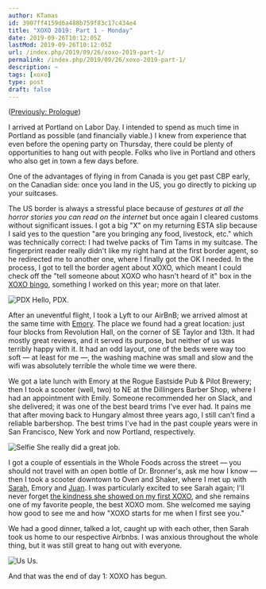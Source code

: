 ```yaml
---
author: KTamas
id: 3907ff4159d6a488b759f83c17c434e4
title: "XOXO 2019: Part 1 - Monday"
date: 2019-09-26T10:12:05Z
lastMod: 2019-09-26T10:12:05Z
url: /index.php/2019/09/26/xoxo-2019-part-1/
permalink: /index.php/2019/09/26/xoxo-2019-part-1/
description: ~
tags: [xoxo]
type: post
draft: false
---
```

([Previously: Prologue](https://blog.ktamas.com/index.php/2019/09/25/xoxo-2019-prologue/))

I arrived at Portland on Labor Day. I intended to spend as much time in Portland as possible (and financially viable.) I knew from experience that even before the opening party on Thursday, there could be plenty of opportunities to hang out with people. Folks who live in Portland and others who also get in town a few days before.

One of the advantages of flying in from Canada is you get past CBP early, on the Canadian side: once you land in the US, you go directly to picking up your suitcases.

The US border is always a stressful place because of *gestures at all the horror stories you can read on the internet* but once again I cleared customs without significant issues. I got a big "X" on my returning ESTA slip because I said yes to the question "are you bringing any food, livestock, etc." which was technically correct: I had twelve packs of Tim Tams in my suitcase. The fingerprint reader really didn't like my right hand at the first border agent, so he redirected me to another one, where I finally got the OK I needed. In the process, I got to tell the border agent about XOXO, which meant I could check off the "tell someone about XOXO who hasn't heard of it" box in the [XOXO bingo](https://xoxo.bingo), something I worked on this year; more on that later.

![PDX](https://i.imgur.com/JHEgUOF.jpg)
Hello, PDX.

After an uneventful flight, I took a Lyft to our AirBnB; we arrived almost at the same time with [Emory](https://twitter.com/emorydunn). The place we found had a great location: just four blocks from Revolution Hall, on the corner of SE Taylor and 13th. It had mostly great reviews, and it served its purpose, but neither of us was terribly happy with it. It had an odd layout, one of the beds were way too soft — at least for me —, the washing machine was small and slow and the wifi was absolutely terrible the whole time we were there.

We got a late lunch with Emory at the Rogue Eastside Pub & Pilot Brewery; then I took a scooter (well, two) to NE at the Dillingers Barber Shop, where I had an appointment with Emily. Someone recommended her on Slack, and she delivered; it was one of the best beard trims I've ever had. It pains me that after moving back to Hungary almost three years ago, I still can't find a reliable barbershop. The best trims I've had in the past couple years were in San Francisco, New York and now Portland, respectively.

![Selfie](https://i.imgur.com/T4I1esX.jpg)
She really did a great job.

I got a couple of essentials in the Whole Foods across the street — you should not travel with an open bottle of Dr. Bronner's, ask me how I know — then I took a scooter downtown to Oven and Shaker, where I met up with [Sarah](https://twitter.com/fledglingnerd), Emory and [Juan](https://twitter.com/juanbuis). I was particularly excited to see Sarah again; I'll never forget [the kindness she showed on my first XOXO](https://blog.ktamas.com/index.php/2019/08/14/xoxo-2016/#tuesday-a-surprise-dinner), and she remains one of my favorite people, the best XOXO mom. She welcomed me saying how good to see me and how "XOXO starts for me when I first see you." 

We had a good dinner, talked a lot, caught up with each other, then Sarah took us home to our respective Airbnbs. I was anxious throughout the whole thing, but it was still great to hang out with everyone. 

![Us](https://i.imgur.com/gqgS8Qk.jpg)
Us.

And that was the end of day 1: XOXO has begun.